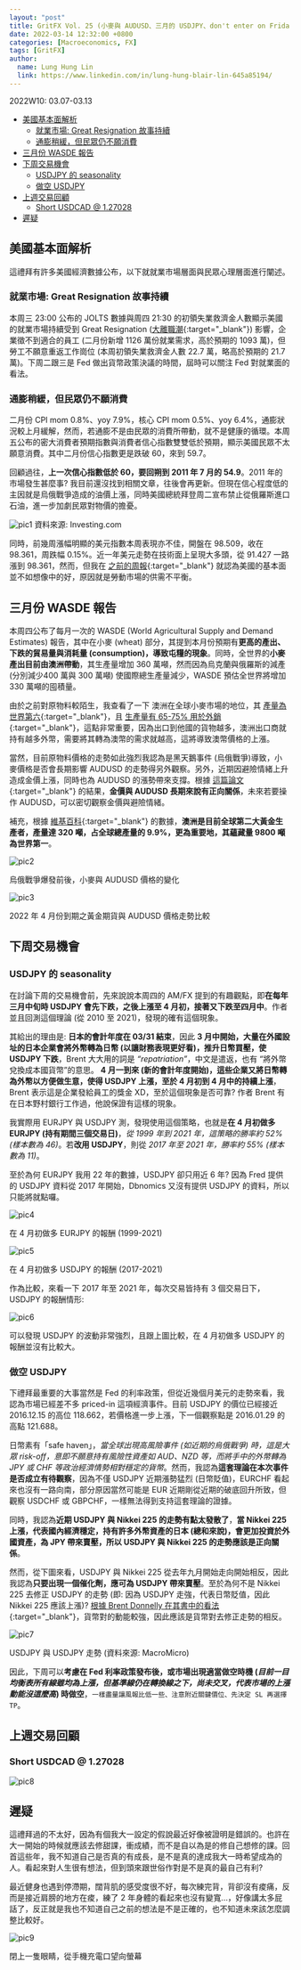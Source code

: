 ```yaml
---
layout: "post"
title: GritFX Vol. 25 (小麥與 AUDUSD、三月的 USDJPY、don't enter on Friday)
date: 2022-03-14 12:32:00 +0800
categories: [Macroeconomics, FX]
tags: [GritFX]
author:
  name: Lung Hung Lin
  link: https://www.linkedin.com/in/lung-hung-blair-lin-645a85194/ 
---
```

2022W10: 03.07-03.13
- [美國基本面解析](#美國基本面解析)
  - [就業市場: Great Resignation 故事持續](#就業市場-great-resignation-故事持續)
  - [通膨稍緩，但民眾仍不願消費](#通膨稍緩但民眾仍不願消費)
- [三月份 WASDE 報告](#三月份-wasde-報告)
- [下周交易機會](#下周交易機會)
  - [USDJPY 的 seasonality](#usdjpy-的-seasonality)
  - [做空 USDJPY](#做空-usdjpy)
- [上週交易回顧](#上週交易回顧)
  - [Short USDCAD @ 1.27028](#short-usdcad--127028)
- [遲疑](#遲疑)
  
## 美國基本面解析
這禮拜有許多美國經濟數據公布，以下就就業市場層面與民眾心理層面進行闡述。
### 就業市場: Great Resignation 故事持續
本周三 23:00 公布的 JOLTS 數據與周四 21:30 的初領失業救濟金人數顯示美國的就業市場持續受到 Great Resignation ([大離職潮](https://www.voachinese.com/a/i-quit-the-great-resignation-20211221/6364575.html){:target="_blank"}) 影響，企業徵不到適合的員工 (二月份新增 1126 萬份就業需求，高於預期的 1093 萬)，但勞工不願意重返工作崗位 (本周初領失業救濟金人數 22.7 萬，略高於預期的 21.7 萬)。下周二跟三是 Fed 做出貨幣政策決議的時間，屆時可以關注 Fed 對就業面的看法。
### 通膨稍緩，但民眾仍不願消費
二月份 CPI mom 0.8%、yoy 7.9%，核心 CPI mom 0.5%、yoy 6.4%，通膨狀況較上月緩解，然而，若通膨不是由民眾的消費所帶動，就不是健康的循環。本周五公布的密大消費者預期指數與消費者信心指數雙雙低於預期，顯示美國民眾不太願意消費。其中二月份信心指數更是跌破 60，來到 59.7。

回顧過往，**上一次信心指數低於 60，要回朔到 2011 年 7 月的 54.9**。2011 年的市場發生甚麼事? 我目前還沒找到相關文章，往後會再更新。但現在信心程度低的主因就是烏俄戰爭造成的油價上漲，同時美國總統拜登周二宣布禁止從俄羅斯進口石油，進一步加劇民眾對物價的擔憂。

![pic1](https://lh3.googleusercontent.com/pw/AM-JKLWBSlPDCU5atlhiHKzYvN1b4N5P7OxyJxl3Mylr5hrLcSiJ51YqFvEBkMARL5MTBt5FGaqOqHFAAIbNkhw4TK4ecxfIUQlanrdL4xf9x826LhuYub6ax6Cqs5eGNXjUoZGJaBffdAn6qzqvcGMUBLc9=w754-h371-no?authuser=0)
資料來源: Investing.com

同時，前幾周漲幅明顯的美元指數本周表現亦不佳，開盤在 98.509，收在 98.361，周跌幅 0.15%。近一年美元走勢在技術面上呈現大多頭，從 91.427 一路漲到 98.361，然而，但我在 [之前的周報](https://financeprotein.com/macroeconomics/fx/GritFX-VOL12/){:target="_blank"} 就認為美國的基本面並不如想像中的好，原因就是勞動市場的供需不平衡。

## 三月份 WASDE 報告
本周四公布了每月一次的 WASDE (World Agricultural Supply and Demand Estimates) 報告，其中在小麥 (wheat) 部分，其提到本月份預期有**更高的產出、下跌的貿易量與消耗量 (consumption)，導致屯糧的現象**。同時，全世界的**小麥產出目前由澳洲帶動**，其生產量增加 360 萬噸，然而因為烏克蘭與俄羅斯的減產 (分別減少400 萬與 300 萬噸) 使國際總生產量減少，WASDE 預估全世界將增加330 萬噸的囤積量。

由於之前對原物料較陌生，我查看了一下 澳洲在全球小麥市場的地位，其 [產量為世界第六](https://worldpopulationreview.com/country-rankings/wheat-production-by-country){:target="_blank"}，且 [生產量有 65-75% 用於外銷](https://www.aegic.org.au/australian-grains/wheat/){:target="_blank"}，這點非常重要，因為出口到他國的貨物越多，澳洲出口商就持有越多外幣，需要將其轉為澳幣的需求就越高，這將導致澳幣價格的上漲。

當然，目前原物料價格的走勢如此強烈我認為是黑天鵝事件 (烏俄戰爭)導致，小麥價格是否會長期影響 AUDUSD 的走勢得另外觀察。另外，近期因避險情緒上升造成金價上漲，同時也為 AUDUSD 的漲勢帶來支撐。根據 [這篇論文](https://espace.curtin.edu.au/handle/20.500.11937/43332){:target="_blank"} 的結果，**金價與 AUDUSD 長期來說有正向關係**，未來若要操作 AUDUSD，可以密切觀察金價與避險情緒。

補充，根據 [維基百科](https://en.wikipedia.org/wiki/List_of_countries_by_gold_production){:target="_blank"} 的數據，**澳洲是目前全球第二大黃金生產者，產量達 320 噸，占全球總產量的 9.9%，更為重要地，其蘊藏量 9800 噸為世界第一**。

![pic2](https://lh3.googleusercontent.com/pw/AM-JKLVZbjkUvNu13oeIdn3THvrSazxvkzmI2SyJk4M_iVjvqsVcxzoCqzA93l5ZQEWODDe_q5ouWUBiEwY8n4MLTS_wG4MgL8pmHKNR-oEwnMuejQw7yVMHFq8BzKLt9dCUP-CgWQkRfEgNrPsx1_YsneJ8=w424-h295-no?authuser=0)

烏俄戰爭爆發前後，小麥與 AUDUSD 價格的變化

![pic3](https://lh3.googleusercontent.com/pw/AM-JKLX9xoiV-S0DdhJXB-HABQV1RPt934Bvd4NceZA628t5Qv6ZDs0bfrfoit-mKmd8uhtbK4krPx2DWKgV-bzkpRZvNLxXEroB8V2pcawBUlnG18T53jK3nTPIiI4tAQyryTFEEFCKIdhaGS6mqHdF-go7=w426-h295-no?authuser=0)

2022 年 4 月份到期之黃金期貨與 AUDUSD 價格走勢比較

## 下周交易機會
### USDJPY 的 seasonality 
在討論下周的交易機會前，先來說說本周四的 AM/FX 提到的有趣觀點，即**在每年三月中旬時 USDJPY 會先下跌，之後上漲至 4 月初，接著又下跌至四月中**。作者並且回測這個理論 (從 2010 至 2021)，發現的確有這個現象。

其給出的理由是: **日本的會計年度在 03/31 結束**，因此 **3 月中開始，大量在外國設址的日本企業會將外幣轉為日幣 (以讓財務表現更好看)，推升日幣買壓，使 USDJPY 下跌**，Brent 大大用的詞是 _“repatriation”_，中文是遣返，也有 “將外幣兌換成本國貨幣”的意思。 **4 月一到來 (新的會計年度開始)，這些企業又將日幣轉為外幣以方便做生意，使得 USDJPY 上漲，至於 4 月初到 4 月中的持續上漲**，Brent 表示這是企業發給員工的獎金 XD，至於這個現象是否可靠? 作者 Brent 有在日本野村銀行工作過，他說保證有這樣的現象。

我實際用 EURJPY 與 USDJPY 測，發現使用這個策略，也就是**在 4 月初做多 EURJPY (持有期間三個交易日)**，_從 1999 年到 2021 年，這策略的勝率約 52% (樣本數為 46)_。若**改用 USDJPY**，則從 _2017 年至 2021 年，勝率約 55% (樣本數為 11)_。

至於為何 EURJPY 我用 22 年的數據，USDJPY 卻只用近 6 年? 因為 Fred 提供的 USDJPY 資料從 2017 年開始，Dbnomics 又沒有提供 USDJPY 的資料，所以只能將就點囉。

![pic4](https://lh3.googleusercontent.com/pw/AM-JKLWNJQn6rudwoToYvc42BPGUn33SVbtdlC9sIfLkBK7b6Cnga35lAX6rQns0Zmf3QFvFabPjeMVFBi8yiI2dBEybzueCoIVPqQdJhcmaRTtutq4wOsX-xIswh8OoJFDP1vrKuG62-DRal9lLvfQ72Ni0=w403-h289-no?authuser=0)

在 4 月初做多 EURJPY 的報酬 (1999-2021)

![pic5](https://lh3.googleusercontent.com/pw/AM-JKLW9nepYM8J6qK6r5eZh1ze0DMdyf9YH9MBdjoQpL4xkrMQRLx9CkfNngJH2NfcSdPdeq_cGm_BCmYL0UOJUlw5Ondx0_i4ZiZ-1cvKCraZDbcU1QPB1KC4xEB3T78ccmSd6eou5QfTbVFt3q3ciY3Tb=w416-h289-no?authuser=0)

在 4 月初做多 USDJPY 的報酬 (2017-2021)

作為比較，來看一下 2017 年至 2021 年，每次交易皆持有 3 個交易日下，USDJPY 的報酬情形:

![pic6](https://lh3.googleusercontent.com/pw/AM-JKLWbo76sXvRF7qWF5zk8gfN_W_nobtLRWzDMDYyiPEOPgA_kURHlB1pxnIwd1uXAd2WxNdvGkSws12VzAhKf2jSF8rp4IjPeHOzRYLgJ3lEO9JsAougo7iIkZnlQMZ_VV5jg5CeDZ7DxP9tGW_miAsI5=w403-h289-no?authuser=0)

可以發現 USDJPY 的波動非常強烈，且跟上圖比較，在 4 月初做多 USDJPY 的報酬並沒有比較大。

### 做空 USDJPY 
下禮拜最重要的大事當然是 Fed 的利率政策，但從近幾個月美元的走勢來看，我認為市場已經差不多 priced-in 這項經濟事件。目前 USDJPY 的價位已經接近 2016.12.15 的高位 118.662，若價格進一步上漲，下一個觀察點是 2016.01.29 的高點 121.688。

日幣素有「safe haven」，_當全球出現高風險事件 (如近期的烏俄戰爭) 時，這是大眾 risk-off，意即不願意持有風險性資產如 AUD、NZD 等，而將手中的外幣轉為 JPY 或 CHF 等政治經濟情勢相對穩定的貨幣_。然而，我認為**這套理論在本次事件是否成立有待觀察**，因為不僅 USDJPY 近期漲勢猛烈 (日幣貶值)，EURCHF 看起來也沒有一路向南，部分原因當然可能是 EUR 近期剛從近期的破底回升所致，但觀察 USDCHF 或 GBPCHF，一樣無法得到支持這套理論的證據。

同時，我認為**近期 USDJPY 與 Nikkei 225 的走勢有點太發散了**，**當 Nikkei 225 上漲，代表國內經濟穩定，持有許多外幣資產的日本 (總和來說)，會更加投資於外國資產，為 JPY 帶來賣壓，所以 USDJPY 與 Nikkei 225 的走勢應該是正向關係**。

然而，從下圖來看，USDJPY 與 Nikkei 225 從去年九月開始走向開始相反，因此我認為**只要出現一個催化劑，應可為 USDJPY 帶來賣壓**。至於為何不是 Nikkei 225 去修正 USDJPY 的走勢 (即: 因為 USDJPY 走強，代表日幣貶值，因此 Nikkei 225 應該上漲)? [根據 Brent Donnelly 在其書中的看法](https://www.amazon.com/Art-Currency-Trading-Professionals-Exchange/dp/1119583551){:target="_blank"}，貨幣對的動能較強，因此應該是貨幣對去修正走勢的相反。

![pic7](https://lh3.googleusercontent.com/pw/AM-JKLUfdox_6UJKszx_pO3TjRKWWohZmozbeMs_mCH0jDfpTM3oT6mXTwHvCYVjPqT8TxB9yayBeTOGSQAImjJUZrZniVge0IZnfw1_Y9ieWZTG3xoG4-ux2WTozU_3RmW6fDFJfHwFn6hNcDlZNTf2YkI7=w973-h588-no?authuser=0)

USDJPY 與 USDJPY 走勢 (資料來源: MacroMicro)

因此，下周可以**考慮在 Fed 利率政策發布後，或市場出現適當做空時機 (_目前一目均衡表所有線雖均為上漲，但基準線仍在轉換線之下，尚未交叉，代表市場的上漲動能沒這麼高_) 時做空**，```一樣盡量讓風報比低一些、注意附近關鍵價位、先決定 SL 再選擇 TP```。

## 上週交易回顧
### Short USDCAD @ 1.27028

![pic8](https://lh3.googleusercontent.com/pw/AM-JKLWD_OxGLqLygWHELWH9oPmZHU3evsFuIddB2AmtOu2Kj1nv9Yrpw-Fz9gcATXheZZaW5RLYUbtMdYWCsmTLviGwus8RKT3du4-F4h_uxIMwqZY_1gHFRbhNUU24KV5_m3zXmLuVu9z06HF1J2Q9KO1l=w586-h667-no?authuser=0)

## 遲疑
這禮拜過的不太好，因為有個我大一設定的假說最近好像被證明是錯誤的。也許在大一開始的時候就應該去修甜課，衝成績，而不是自以為是的修自己想修的課。回首這些年，我不知道自己是否真的有成長，是不是真的達成我大一時希望成為的人。看起來對人生很有想法，但到頭來跟世俗作對是不是真的最自己有利? 

最近健身也遇到停滯期，闊背肌的感受度很不好，每次練完背，背卻沒有痠痛，反而是接近肩膀的地方在痠，練了 2 年身體的看起來也沒有變寬…，好像講太多屁話了，反正就是我也不知道自己之前的想法是不是正確的，也不知道未來該怎麼調整比較好。

![pic9](https://lh3.googleusercontent.com/pw/AM-JKLWfVu-KCGT_YsP3tRbxnvLhQ12aCjpGUOKaqFfFTFPUZ64dPxP6hK8nLSPYcN8mucONfVDQc3CcKV-EeA0D2dg8XqApTElO4iBfUMjVbLH-7DqS6qRaanf1zYiP6n1zfKP7t-dL0k7ici5Gol3MhUk7=w904-h893-no?authuser=0)

閉上一隻眼睛，從手機充電口望向螢幕
